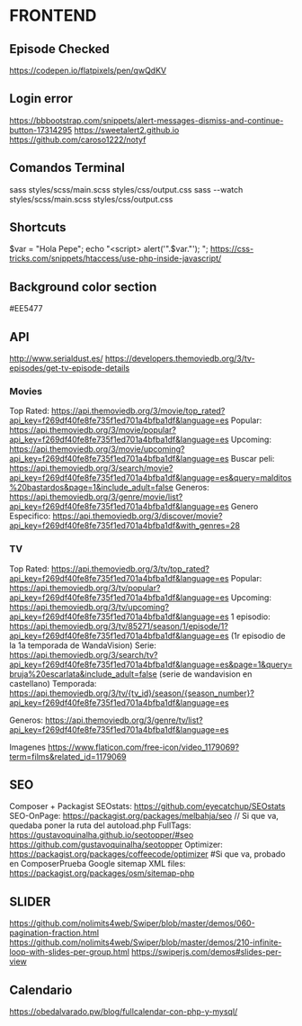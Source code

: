 # FRONTEND

## Episode Checked
https://codepen.io/flatpixels/pen/qwQdKV


## Login error
https://bbbootstrap.com/snippets/alert-messages-dismiss-and-continue-button-17314295
https://sweetalert2.github.io
https://github.com/caroso1222/notyf

## Comandos Terminal
sass styles/scss/main.scss  styles/css/output.css
sass --watch styles/scss/main.scss styles/css/output.css

## Shortcuts
$var = "Hola Pepe";
echo "<script> alert('".$var."'); </script>";
https://css-tricks.com/snippets/htaccess/use-php-inside-javascript/

## Background color section

#EE5477


## API
http://www.serialdust.es/
https://developers.themoviedb.org/3/tv-episodes/get-tv-episode-details

### Movies
Top Rated: https://api.themoviedb.org/3/movie/top_rated?api_key=f269df40fe8fe735f1ed701a4bfba1df&language=es
Popular: https://api.themoviedb.org/3/movie/popular?api_key=f269df40fe8fe735f1ed701a4bfba1df&language=es
Upcoming: https://api.themoviedb.org/3/movie/upcoming?api_key=f269df40fe8fe735f1ed701a4bfba1df&language=es
Buscar peli: https://api.themoviedb.org/3/search/movie?api_key=f269df40fe8fe735f1ed701a4bfba1df&language=es&query=malditos%20bastardos&page=1&include_adult=false
Generos: https://api.themoviedb.org/3/genre/movie/list?api_key=f269df40fe8fe735f1ed701a4bfba1df&language=es
Genero Especifico: https://api.themoviedb.org/3/discover/movie?api_key=f269df40fe8fe735f1ed701a4bfba1df&with_genres=28

### TV
Top Rated: https://api.themoviedb.org/3/tv/top_rated?api_key=f269df40fe8fe735f1ed701a4bfba1df&language=es
Popular: https://api.themoviedb.org/3/tv/popular?api_key=f269df40fe8fe735f1ed701a4bfba1df&language=es
Upcoming: https://api.themoviedb.org/3/tv/upcoming?api_key=f269df40fe8fe735f1ed701a4bfba1df&language=es
1 episodio: https://api.themoviedb.org/3/tv/85271/season/1/episode/1?api_key=f269df40fe8fe735f1ed701a4bfba1df&language=es (1r episodio de la 1a temporada de WandaVision)
Serie: https://api.themoviedb.org/3/search/tv?api_key=f269df40fe8fe735f1ed701a4bfba1df&language=es&page=1&query=bruja%20escarlata&include_adult=false (serie de wandavision en castellano)
Temporada: https://api.themoviedb.org/3/tv/{tv_id}/season/{season_number}?api_key=f269df40fe8fe735f1ed701a4bfba1df&language=es

Generos: https://api.themoviedb.org/3/genre/tv/list?api_key=f269df40fe8fe735f1ed701a4bfba1df&language=es


Imagenes
https://www.flaticon.com/free-icon/video_1179069?term=films&related_id=1179069


## SEO
Composer + Packagist
SEOstats: https://github.com/eyecatchup/SEOstats
SEO-OnPage: https://packagist.org/packages/melbahja/seo // Si que va, quedaba poner la ruta del autoload.php
FullTags: https://gustavoquinalha.github.io/seotopper/#seo  https://github.com/gustavoquinalha/seotopper
Optimizer: https://packagist.org/packages/coffeecode/optimizer #Si que va, probado en ComposerPrueba
Google sitemap XML files: https://packagist.org/packages/osm/sitemap-php


## SLIDER

https://github.com/nolimits4web/Swiper/blob/master/demos/060-pagination-fraction.html
https://github.com/nolimits4web/Swiper/blob/master/demos/210-infinite-loop-with-slides-per-group.html
https://swiperjs.com/demos#slides-per-view


## Calendario

https://obedalvarado.pw/blog/fullcalendar-con-php-y-mysql/